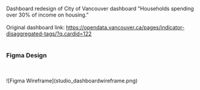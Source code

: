 Dashboard redesign of City of Vancouver dashboard "Households spending over 30% of income on housing." 
<br>
<br>
Original dashboard link: https://opendata.vancouver.ca/pages/indicator-disaggregated-tags/?q.cardid=122
<br>
<br>

<h3>Figma Design</h3>
<br>
<br>
![Figma Wireframe](studio_dashboardwireframe.png)




